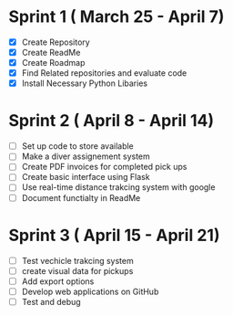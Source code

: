 # Sprint 1 ( March 25 - April 7)
- [x] Create Repository
- [x] Create ReadMe
- [x] Create Roadmap
- [x] Find Related repositories and evaluate code
- [x] Install Necessary Python Libaries
# Sprint 2 ( April 8 - April 14)
- [ ] Set up code to store available
- [ ] Make a diver assignement system
- [ ] Create PDF invoices for completed pick ups
- [ ] Create basic interface using Flask
- [ ] Use real-time distance trakcing system with google
- [ ] Document functialty in ReadMe 
# Sprint 3  ( April 15 - April 21)
- [ ] Test vechicle trakcing system
- [ ] create visual data for pickups
- [ ] Add export options
- [ ] Develop web applications on GitHub
- [ ] Test and debug
